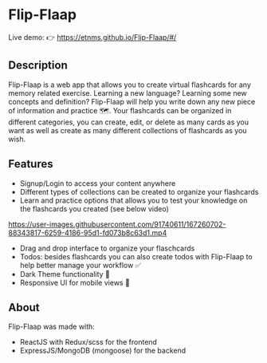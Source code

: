 # Flip-Flaap

Live demo: :point_right: https://etnms.github.io/Flip-Flaap/#/ 
## Description

Flip-Flaap is a web app that allows you to create virtual flashcards for any memory related exercise. Learning a new language? Learning some new concepts and definition? Flip-Flaap will help you write down any new piece of information and practice :world_map:. 
Your flashcards can be organized in different categories, you can create, edit, or delete as many cards as you want as well as create as many different collections of flashcards as you wish. 

## Features

- Signup/Login to access your content anywhere
- Different types of collections can be created to organize your flashcards
- Learn and practice options that allows you to test your knowledge on the flashcards you created (see below video)

https://user-images.githubusercontent.com/91740611/167260702-88343817-6259-4186-95d1-fd073b8c63d1.mp4

- Drag and drop interface to organize your flaschcards 
- Todos: besides flashcards you can also create todos with Flip-Flaap to help better manage your workflow :white_check_mark:
- Dark Theme functionality :crescent_moon:
- Responsive UI for mobile views :iphone:

## About

Flip-Flaap was made with: 
- ReactJS with Redux/scss for the frontend
- ExpressJS/MongoDB (mongoose) for the backend